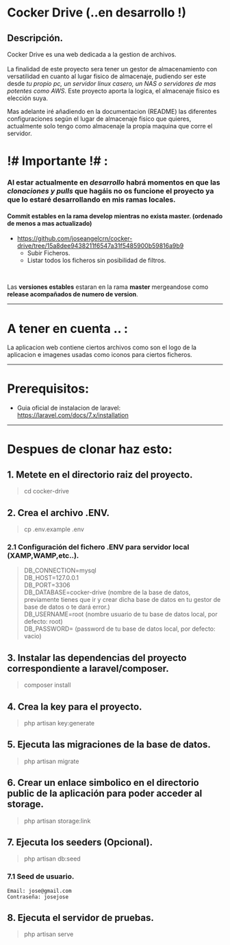# Cocker Drive (..en desarrollo !)

## Descripción.
Cocker Drive es una web dedicada a la gestion de archivos. <br><br> La finalidad de este proyecto sera tener un gestor de almacenamiento con versatilidad en cuanto al lugar fisico de almacenaje, pudiendo ser este desde *tu propio pc, un servidor linux casero, un NAS o servidores de mas potentes como AWS*. Este proyecto aporta la logica, el almacenaje fisico es elección suya. <br>

Mas adelante iré añadiendo en la documentacion (README) las diferentes configuraciones según el lugar de almacenaje fisico que quieres, actualmente solo tengo como almacenaje la propia maquina que corre el servidor.

#  !# Importante !# :

### Al estar actualmente en *desarrollo* habrá momentos en que las *clonaciones y pulls* que hagáis no os funcione el proyecto ya que lo estaré desarrollando en mis ramas locales.

#### Commit estables en la rama develop mientras no exista master. (ordenado de menos a mas actualizado)

+ https://github.com/joseangelcrn/cocker-drive/tree/15a8dee9438211f6547a31f5485900b59816a9b9
    - Subir Ficheros.
    - Listar todos los ficheros sin posibilidad de filtros.

<br>

Las **versiones estables** estaran en la rama **master** mergeandose como **release acompañados de numero de version**.
<hr>

# A tener en cuenta .. :

La aplicacion web contiene ciertos archivos como son el logo de la aplicacion e imagenes usadas como iconos para ciertos ficheros.

<hr>

# Prerequisitos:

- Guia oficial de instalacion de laravel: https://laravel.com/docs/7.x/installation

<hr>

# Despues de clonar haz esto:

## 1. Metete en el directorio raiz del proyecto.

> cd cocker-drive

## 2. Crea el archivo .ENV.

> cp .env.example .env

### 2.1 Configuración del fichero .ENV para servidor local (XAMP,WAMP,etc..).

> DB_CONNECTION=mysql <br>
DB_HOST=127.0.0.1 <br>
DB_PORT=3306 <br>
DB_DATABASE=cocker-drive (nombre de la base de datos, previamente tienes que ir y crear dicha base de datos en tu gestor de base de datos o te dará error.)<br>
DB_USERNAME=root (nombre usuario de tu base de datos local, por defecto: root) <br>
DB_PASSWORD= (password  de tu base de datos local, por defecto: vacio) <br>

## 3. Instalar las dependencias del proyecto correspondiente a laravel/composer.

> composer install

## 4. Crea la key para el proyecto.

> php artisan key:generate

## 5. Ejecuta las migraciones de la base de datos.

> php artisan migrate

## 6. Crear un enlace simbolico en el directorio public de la aplicación para poder acceder al storage.

> php artisan storage:link

## 7. Ejecuta los seeders (Opcional).

> php artisan db:seed

### 7.1 Seed de usuario.

    Email: jose@gmail.com
    Contraseña: josejose 

## 8. Ejecuta el servidor de pruebas.

> php artisan serve
